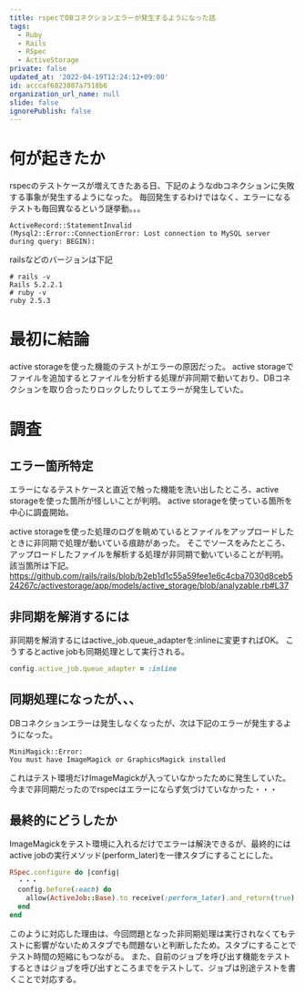 ```yaml
---
title: rspecでDBコネクションエラーが発生するようになった話
tags:
  - Ruby
  - Rails
  - RSpec
  - ActiveStorage
private: false
updated_at: '2022-04-19T12:24:12+09:00'
id: acccaf6023807a7518b6
organization_url_name: null
slide: false
ignorePublish: false
---
```

# 何が起きたか
rspecのテストケースが増えてきたある日、下記のようなdbコネクションに失敗する事象が発生するようになった。
毎回発生するわけではなく、エラーになるテストも毎回異なるという謎挙動。。。

```
ActiveRecord::StatementInvalid
(Mysql2::Error::ConnectionError: Lost connection to MySQL server during query: BEGIN):
```

railsなどのバージョンは下記

```
# rails -v
Rails 5.2.2.1
# ruby -v
ruby 2.5.3
```

# 最初に結論
active storageを使った機能のテストがエラーの原因だった。
active storageでファイルを追加するとファイルを分析する処理が非同期で動いており、DBコネクションを取り合ったりロックしたりしてエラーが発生していた。

# 調査
## エラー箇所特定
エラーになるテストケースと直近で触った機能を洗い出したところ、active storageを使った箇所が怪しいことが判明。
active storageを使っている箇所を中心に調査開始。

active storageを使った処理のログを眺めているとファイルをアップロードしたときに非同期で処理が動いている痕跡があった。
そこでソースをみたところ、アップロードしたファイルを解析する処理が非同期で動いていることが判明。
該当箇所は下記。
https://github.com/rails/rails/blob/b2eb1d1c55a59fee1e6c4cba7030d8ceb524267c/activestorage/app/models/active_storage/blob/analyzable.rb#L37

## 非同期を解消するには
非同期を解消するにはactive_job.queue_adapterを:inlineに変更すればOK。
こうするとactive jobも同期処理として実行される。

```ruby:config/environments/test.rb
config.active_job.queue_adapter = :inline
```

## 同期処理になったが、、、
DBコネクションエラーは発生しなくなったが、次は下記のエラーが発生するようになった。

```
MiniMagick::Error:
You must have ImageMagick or GraphicsMagick installed
```
これはテスト環境だけImageMagickが入っていなかったために発生していた。
今まで非同期だったのでrspecはエラーにならず気づけていなかった・・・

## 最終的にどうしたか

ImageMagickをテスト環境に入れるだけでエラーは解決できるが、最終的にはactive jobの実行メソッド(perform_later)を一律スタブにすることにした。

```ruby:spec/spec_helper.rb
RSpec.configure do |config|
  ・・・
  config.before(:each) do
    allow(ActiveJob::Base).to receive(:perform_later).and_return(true)
  end
end
```
このように対応した理由は、今回問題となった非同期処理は実行されなくてもテストに影響がないためスタブでも問題ないと判断したため。スタブにすることでテスト時間の短縮にもつながる。
また、自前のジョブを呼び出す機能をテストするときはジョブを呼び出すところまでをテストして、ジョブは別途テストを書くことで対応する。
